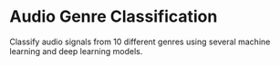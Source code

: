 # Audio Genre Classification

Classify audio signals from 10 different genres using several machine learning and deep learning models.
